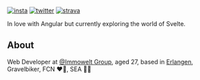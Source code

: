 
[![insta](https://badgen.net/badge/instagram/@m.rohmer/blue)](https://www.instagram.com/m.rohmer/)
[![twitter](https://badgen.net/badge/twitter/@matzerohmer/blue)](https://twitter.com/matzerohmer)
[![strava](https://badgen.net/badge/strava/@Matthias%20Rohmer/orange)](https://www.strava.com/athletes/66002004)

In love with Angular but currently exploring the world of Svelte.

## About
Web Developer at [@Immowelt Group](https://github.com/ImmoweltGroup), aged 27, based in [Erlangen](https://goo.gl/maps/gsj59qETV2z5j7FUA), Gravelbiker, FCN ❤️🖤, SEA 💚💙



<!--
**mrohmer/mrohmer** is a ✨ _special_ ✨ repository because its `README.md` (this file) appears on your GitHub profile.

Here are some ideas to get you started:

- 🔭 I’m currently working on ...
- 🌱 I’m currently learning ...
- 👯 I’m looking to collaborate on ...
- 🤔 I’m looking for help with ...
- 💬 Ask me about ...
- 📫 How to reach me: ...
- 😄 Pronouns: ...
- ⚡ Fun fact: ...
-->
